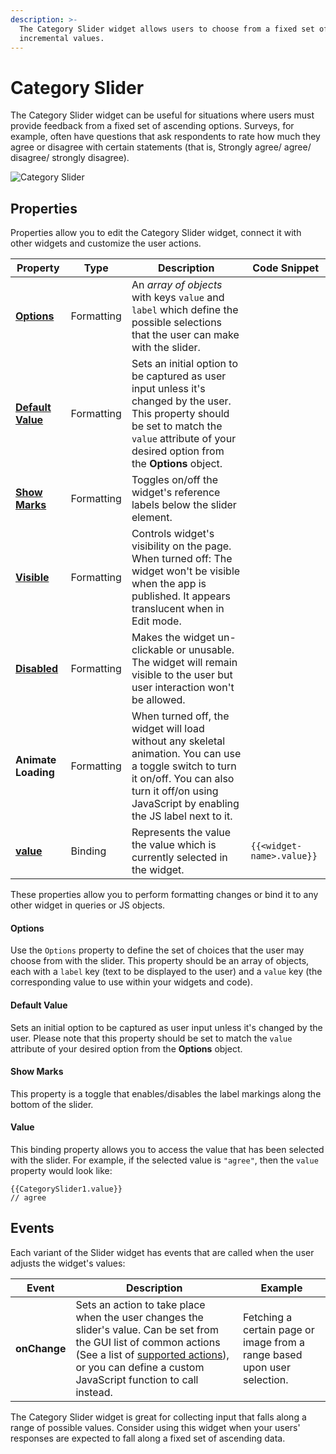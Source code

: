 ```yaml
---
description: >-
  The Category Slider widget allows users to choose from a fixed set of
  incremental values.
---
```


# Category Slider

The Category Slider widget can be useful for situations where users must provide feedback from a fixed set of ascending options. Surveys, for example, often have questions that ask respondents to rate how much they agree or disagree with certain statements (that is, Strongly agree/ agree/ disagree/ strongly disagree).

![Category Slider](</img/as_category.png>)

## Properties

Properties allow you to edit the Category Slider widget, connect it with other widgets and customize the user actions.

| Property                                                      | Type       | Description                                                                                                                                                                                            | Code Snippet              |
| ------------------------------------------------------------- | ---------- | ------------------------------------------------------------------------------------------------------------------------------------------------------------------------------------------------------ | ------------------------- |
| [**Options**](category-slider.md#options)             | Formatting | An _array of objects_ with keys `value` and `label` which define the possible selections that the user can make with the slider.                                                                       |                           |
| [**Default Value**](category-slider.md#default-value) | Formatting | Sets an initial option to be captured as user input unless it's changed by the user. This property should be set to match the `value` attribute of your desired option from the **Options** object.    |                           |
| [**Show Marks**](category-slider.md#show-marks)       | Formatting | Toggles on/off the widget's reference labels below the slider element.                                                                                                                                 |                           |
| [**Visible**](../#visible)                            | Formatting | Controls widget's visibility on the page. When turned off: The widget won't be visible when the app is published. It appears translucent when in Edit mode.                                            |                           |
| [**Disabled**](../#disabled)                          | Formatting | Makes the widget un-clickable or unusable. The widget will remain visible to the user but user interaction won't be allowed.                                                                           |                           |
| **Animate Loading**                                           | Formatting | When turned off, the widget will load without any skeletal animation. You can use a toggle switch to turn it on/off. You can also turn it off/on using JavaScript by enabling the JS label next to it. |                           |
| [**value**](category-slider.md#value)                 | Binding    | Represents the value the value which is currently selected in the widget.                                                                                                                              | `{{<widget-name>.value}}` |

These properties allow you to perform formatting changes or bind it to any other widget in queries or JS objects.

#### Options

Use the `Options` property to define the set of choices that the user may choose from with the slider. This property should be an array of objects, each with a `label` key (text to be displayed to the user) and a `value` key (the corresponding value to use within your widgets and code).

<VideoEmbed host="youtube" videoId="VpdlnhOL3Eo" title="Options" caption="Options"/>

#### Default Value

Sets an initial option to be captured as user input unless it's changed by the user. Please note that this property should be set to match the `value` attribute of your desired option from the **Options** object.

<VideoEmbed host="youtube" videoId="GOQ0SguBbp0" title="Default Value" caption="Default Value"/>

#### Show Marks

This property is a toggle that enables/disables the label markings along the bottom of the slider.

<VideoEmbed host="youtube" videoId="-4DS16RBkeI" title="Show Marks" caption="Show Marks"/>

#### Value

This binding property allows you to access the value that has been selected with the slider. For example, if the selected value is `"agree"`, then the `value` property would look like:

```
{{CategorySlider1.value}}
// agree
```

<VideoEmbed host="youtube" videoId="AD89aGY2Kwc" title="Value" caption="Value"/>

## Events

Each variant of the Slider widget has events that are called when the user adjusts the widget's values:

| Event        | Description                                                                                                                                                                                                                                                                                       | Example                                                                  |
| ------------ | ------------------------------------------------------------------------------------------------------------------------------------------------------------------------------------------------------------------------------------------------------------------------------------------------- | ------------------------------------------------------------------------ |
| **onChange** | Sets an action to take place when the user changes the slider's value. Can be set from the GUI list of common actions (See a list of [supported actions](./../../appsmith-framework/widget-actions/README.md)), or you can define a custom JavaScript function to call instead. | Fetching a certain page or image from a range based upon user selection. |

The Category Slider widget is great for collecting input that falls along a range of possible values. Consider using this widget when your users' responses are expected to fall along a fixed set of ascending data.
